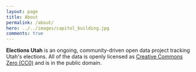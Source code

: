 ```yaml
---
layout: page
title: About
permalink: /about/
hero: ../../images/capitol_building.jpg
comments: true
---
```


__Elections Utah__ is an ongoing, community-driven open data project tracking Utah's elections. All of the data is openly licensed as [Creative Commons Zero (CC0)](https://creativecommons.org/publicdomain/zero/1.0/) and is in the public domain.
